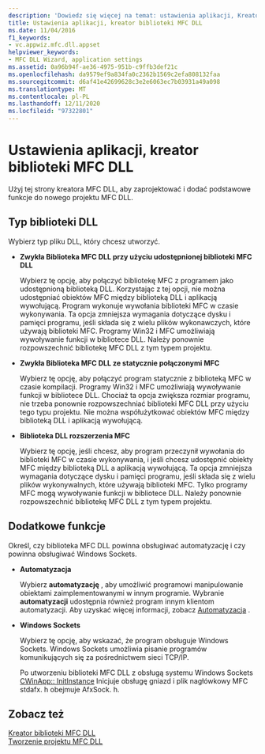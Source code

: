 ```yaml
---
description: 'Dowiedz się więcej na temat: ustawienia aplikacji, Kreator biblioteki MFC DLL'
title: Ustawienia aplikacji, kreator biblioteki MFC DLL
ms.date: 11/04/2016
f1_keywords:
- vc.appwiz.mfc.dll.appset
helpviewer_keywords:
- MFC DLL Wizard, application settings
ms.assetid: 0a96b94f-ae36-4975-951b-c9ffb3def21c
ms.openlocfilehash: da9579ef9a834fa0c2362b1569c2efa808132faa
ms.sourcegitcommit: d6af41e42699628c3e2e6063ec7b03931a49a098
ms.translationtype: MT
ms.contentlocale: pl-PL
ms.lasthandoff: 12/11/2020
ms.locfileid: "97322801"
---
```

# <a name="application-settings-mfc-dll-wizard"></a>Ustawienia aplikacji, kreator biblioteki MFC DLL

Użyj tej strony kreatora MFC DLL, aby zaprojektować i dodać podstawowe funkcje do nowego projektu MFC DLL.

## <a name="dll-type"></a>Typ biblioteki DLL

Wybierz typ pliku DLL, który chcesz utworzyć.

- **Zwykła Biblioteka MFC DLL przy użyciu udostępnionej biblioteki MFC DLL**

   Wybierz tę opcję, aby połączyć bibliotekę MFC z programem jako udostępnioną biblioteką DLL. Korzystając z tej opcji, nie można udostępniać obiektów MFC między biblioteką DLL i aplikacją wywołującą. Program wykonuje wywołania biblioteki MFC w czasie wykonywania. Ta opcja zmniejsza wymagania dotyczące dysku i pamięci programu, jeśli składa się z wielu plików wykonawczych, które używają biblioteki MFC. Programy Win32 i MFC umożliwiają wywoływanie funkcji w bibliotece DLL. Należy ponownie rozpowszechnić bibliotekę MFC DLL z tym typem projektu.

- **Zwykła Biblioteka MFC DLL ze statycznie połączonymi MFC**

   Wybierz tę opcję, aby połączyć program statycznie z biblioteką MFC w czasie kompilacji. Programy Win32 i MFC umożliwiają wywoływanie funkcji w bibliotece DLL. Chociaż ta opcja zwiększa rozmiar programu, nie trzeba ponownie rozpowszechniać biblioteki MFC DLL przy użyciu tego typu projektu. Nie można współużytkować obiektów MFC między biblioteką DLL i aplikacją wywołującą.

- **Biblioteka DLL rozszerzenia MFC**

   Wybierz tę opcję, jeśli chcesz, aby program przeczynił wywołania do biblioteki MFC w czasie wykonywania, i jeśli chcesz udostępnić obiekty MFC między biblioteką DLL a aplikacją wywołującą. Ta opcja zmniejsza wymagania dotyczące dysku i pamięci programu, jeśli składa się z wielu plików wykonywalnych, które używają biblioteki MFC. Tylko programy MFC mogą wywoływanie funkcji w bibliotece DLL. Należy ponownie rozpowszechnić bibliotekę MFC DLL z tym typem projektu.

## <a name="additional-features"></a>Dodatkowe funkcje

Określ, czy biblioteka MFC DLL powinna obsługiwać automatyzację i czy powinna obsługiwać Windows Sockets.

- **Automatyzacja**

   Wybierz **automatyzację** , aby umożliwić programowi manipulowanie obiektami zaimplementowanymi w innym programie. Wybranie **automatyzacji** udostępnia również program innym klientom automatyzacji. Aby uzyskać więcej informacji, zobacz [Automatyzacja](../../mfc/automation.md) .

- **Windows Sockets**

   Wybierz tę opcję, aby wskazać, że program obsługuje Windows Sockets. Windows Sockets umożliwia pisanie programów komunikujących się za pośrednictwem sieci TCP/IP.

   Po utworzeniu biblioteki MFC DLL z obsługą systemu Windows Sockets [CWinApp:: InitInstance](../../mfc/reference/cwinapp-class.md#initinstance) Inicjuje obsługę gniazd i plik nagłówkowy MFC stdafx. h obejmuje AfxSock. h.

## <a name="see-also"></a>Zobacz też

[Kreator biblioteki MFC DLL](../../mfc/reference/mfc-dll-wizard.md)<br/>
[Tworzenie projektu MFC DLL](../../mfc/reference/creating-an-mfc-dll-project.md)
